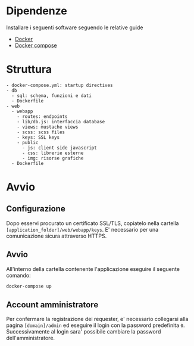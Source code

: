 # Dipendenze
Installare i seguenti software seguendo le relative guide
- [Docker](https://www.docker.com/community-edition)
- [Docker compose](https://docs.docker.com/compose/install)

# Struttura
```
- docker-compose.yml: startup directives
- db
  - sql: schema, funzioni e dati
  - Dockerfile
- web
  - webapp
    - routes: endpoints
    - lib/db.js: interfaccia database
    - views: mustache views
    - scss: scss files
    - keys: SSL keys
    - public
      - js: client side javascript
      - css: librerie esterne
      - img: risorse grafiche
  - Dockerfile
```

# Avvio
## Configurazione
Dopo esservi procurato un certificato SSL/TLS, copiatelo nella cartella `[application_folder]/web/webapp/keys`. E' necessario per una comunicazione sicura attraverso HTTPS.

## Avvio
All'interno della cartella contenente l'applicazione eseguire il seguente comando:
```sh
docker-compose up
```
## Account amministratore
Per confermare la registrazione dei requester, e' necessario collegarsi alla pagina `[domain]/admin` ed eseguire il login con la password predefinita `0`. Successivamente al login sara' possibile cambiare la password dell'amministratore.
